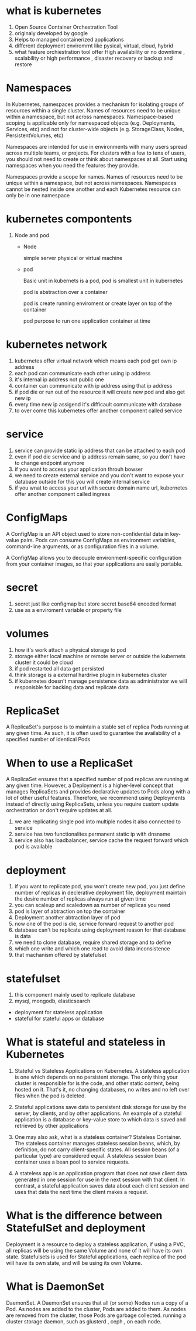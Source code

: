 # what is kubernetes

 1. Open Source Container Orchestration Tool
 2. originaly developed by google 
 3. Helps to managed containerized applications
 4. different deployment enviromrnt like pysical, virtual, cloud, hybrid
 5. what feature orchiestration tool offer High availability or no downtime , scalability or high performance , disaster recovery or backup and restore


# Namespaces

In Kubernetes, namespaces provides a mechanism for isolating groups of resources within a single cluster. Names of resources need to be unique within a namespace, but not across namespaces. Namespace-based scoping is applicable only for namespaced objects (e.g. Deployments, Services, etc) and not for cluster-wide objects (e.g. StorageClass, Nodes, PersistentVolumes, etc)


Namespaces are intended for use in environments with many users spread across multiple teams, or projects. For clusters with a few to tens of users, you should not need to create or think about namespaces at all. Start using namespaces when you need the features they provide.

Namespaces provide a scope for names. Names of resources need to be unique within a namespace, but not across namespaces. Namespaces cannot be nested inside one another and each Kubernetes resource can only be in one namespace

# kubernetes compontents

 1. Node and pod

    * Node

       simple server physical or virtual machine
       
    * pod

        Basic unit in kubernets is a pod, pod is smallest unit in kubernetes  
        
        pod is abstraction over a container
        
        pod is create running enviroment or create layer on top of the container
        
        pod purpose to run one application container at time 
        
        
        
# kubernetes network

   1. kubernetes offer virtual network which means each pod get own ip address 
   2. each pod can communicate each other using ip address
   3. it's internal ip address not public one
   4. container can communicate with ip address using that ip address
   5. if pod die or run out of the resource it will create new pod and also get new ip
   6. every time new ip assigend it's difficault communicate with database
   7. to over come this kubernetes offer another component called service

# service 

  1. service can provide static ip address that can be attached to each pod
  2. even if pod die service and ip address remain same, so you don't have to change endpoint anymore
  3. if you want to access your application throuh bowser 
  4. we need to create external service and you don't want to expose your database outside for this you will create internal service
  5. if you wnat to access your url with secure domain name url, kubernetes offer another component called ingress

# ConfigMaps

A ConfigMap is an API object used to store non-confidential data in key-value pairs. Pods can consume ConfigMaps as environment variables, command-line arguments, or as configuration files in a volume.

A ConfigMap allows you to decouple environment-specific configuration from your container images, so that your applications are easily portable.


# secret

 1. secret just like configmap but store secret base64 encoded format
 2. use as a enviroment variable or property file
 
# volumes


 1. how it's work attach a physical storage to pod 
 2. storage either local machine or remote server or outside the kubernets cluster it could be cloud 
 3. if pod restarted all data get persisted 
 4. think storage is a external hardrive plugin in kubernetes cluster 
 5. if kubernetes doesn't manage persistence data as administrator we will responisble for backing data and replicate data


# ReplicaSet

A ReplicaSet's purpose is to maintain a stable set of replica Pods running at any given time. As such, it is often used to guarantee the availability of a specified number of identical Pods     

# When to use a ReplicaSet

A ReplicaSet ensures that a specified number of pod replicas are running at any given time. However, a Deployment is a higher-level concept that manages ReplicaSets and provides declarative updates to Pods along with a lot of other useful features. Therefore, we recommend using Deployments instead of directly using ReplicaSets, unless you require custom update orchestration or don't require updates at all.


 1. we are replicating single pod into multiple nodes it also connected to service
 2. service has two functionalites permanent static ip with dnsname 
 3. service also has loadbalancer, service cache the request forward which pod is available

# deployment

 1.  if you want to replicate pod, you won't create new pod, you just define number of replicas in declerative deployment file, deployment maintain the desire number of replicas always run at given time     
 2.  you can scaleup and scaledown as number of replicas you need
 3.  pod is layer of abtraction on top the container
 4.  Deployment another abtraction layer of pod
 5.  now one of the pod is die, service forward request to another pod
 6.  database can't be replicate using deployment reason for that database is data 
 7.  we need to clone database, require shared storage and to define 
 8.  which one write and which one read to avoid data inconsistence
 9.  that machanism offered by statefulset


# statefulset

  1. this component mainly used to replicate database
  2. mysql, mongodb,  elasticsearch
  
 * deployment for stateless application 
 * stateful for stateful apps or database 


# What is stateful and stateless in Kubernetes

   
1. Stateful vs Stateless Applications on Kubernetes. A stateless application is one which depends on no persistent storage. The only thing your cluster is responsible for is the code, and other static content, being hosted on it. That's it, no changing databases, no writes and no left over files when the pod is deleted.


2. Stateful applications save data to persistent disk storage for use by the server, by clients, and by other applications. An example of a stateful application is a database or key-value store to which data is saved and retrieved by other applications

3. One may also ask, what is a stateless container? Stateless Container. The stateless container manages stateless session beans, which, by definition, do not carry client-specific states. All session beans (of a particular type) are considered equal. A stateless session bean container uses a bean pool to service requests.

4. A stateless app is an application program that does not save client data generated in one session for use in the next session with that client. In contrast, a stateful application saves data about each client session and uses that data the next time the client makes a request.

# What is the difference between StatefulSet and deployment

Deployment is a resource to deploy a stateless application, if using a PVC, all replicas will be using the same Volume and none of it will have its own state. Statefulsets is used for Stateful applications, each replica of the pod will have its own state, and will be using its own Volume.
 
# What is DaemonSet
DaemonSet. A DaemonSet ensures that all (or some) Nodes run a copy of a Pod. As nodes are added to the cluster, Pods are added to them. As nodes are removed from the cluster, those Pods are garbage collected. running a cluster storage daemon, such as glusterd , ceph , on each node.









 


    






   
   
